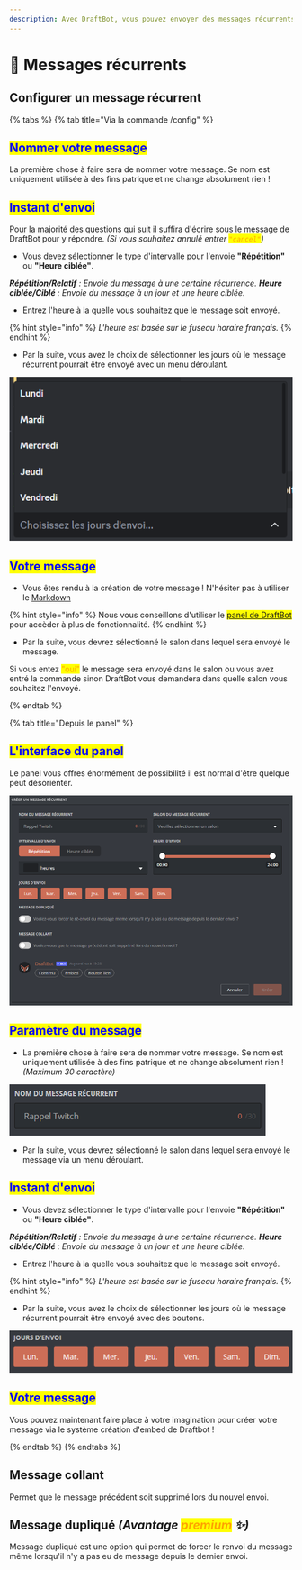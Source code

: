 ```yaml
---
description: Avec DraftBot, vous pouvez envoyer des messages récurrents avec quelques fonctionnalités intéressantes !
---
```


# 🔔 Messages récurrents

## Configurer un message récurrent
{% tabs %}
{% tab title="Via la commande /config" %}

## <mark style="color:blue;">Nommer votre message</mark>

La première chose à faire sera de nommer votre message. Se nom est uniquement utilisée à des fins patrique et ne change absolument rien !

## <mark style="color:blue;">Instant d'envoi</mark>
Pour la majorité des questions qui suit il suffira d'écrire sous le message de DraftBot pour y répondre. *(Si vous souhaitez annulé entrer <mark style="color:orange;">``"cancel"``</mark>)*

- Vous devez sélectionner le type d'intervalle pour l'envoie **"Répétition"** ou **"Heure ciblée"**.

***Répétition/Relatif** : Envoie du message à une certaine récurrence.*
***Heure ciblée/Ciblé** : Envoie du message à un jour et une heure ciblée.*

- Entrez l'heure à la quelle vous souhaitez que le message soit envoyé.

{% hint style="info" %}
*L'heure est basée sur le fuseau horaire français.*
{% endhint %}

- Par la suite, vous avez le choix de sélectionner les jours où le message récurrent pourrait être envoyé avec un menu déroulant.

![Menu déroulant](../.gitbook/assets/repeat-messages/menu-deroulant.png)

## <mark style="color:blue;">Votre message</mark>

- Vous êtes rendu à la création de votre message ! N'hésiter pas à utiliser le [Markdown](https://support.discord.com/hc/en-us/articles/210298617-Markdown-Text-101-Chat-Formatting-Bold-Italic-Underline)

{% hint style="info" %}
Nous vous conseillons d'utiliser le <mark style="color:blue;">[panel de DraftBot](https://www.draftbot.fr/dashboard/user)</mark> pour accèder à plus de fonctionnalité.
{% endhint %}

- Par la suite, vous devrez sélectionné le salon dans lequel sera envoyé le message.

Si vous entez <mark style="color:orange;">"oui"</mark> le message sera envoyé dans le salon ou vous avez entré la commande sinon DraftBot vous demandera dans quelle salon vous souhaitez l'envoyé.

{% endtab %}

{% tab title="Depuis le panel" %}

## <mark style="color:blue;">L'interface du panel</mark>

Le panel vous offres énormément de possibilité il est normal d'être quelque peut désorienter.

![Panel](../.gitbook/assets/repeat-messages/dashboard-repeat-message.png)

## <mark style="color:blue;">Paramètre du message</mark>

- La première chose à faire sera de nommer votre message. Se nom est uniquement utilisée à des fins patrique et ne change absolument rien ! *(Maximum 30 caractère)*

![Nom du message](../.gitbook/assets/repeat-messages/message-name.png)

- Par la suite, vous devrez sélectionné le salon dans lequel sera envoyé le message via un menu déroulant.

## <mark style="color:blue;">Instant d'envoi</mark>

- Vous devez sélectionner le type d'intervalle pour l'envoie **"Répétition"** ou **"Heure ciblée"**.

***Répétition/Relatif** : Envoie du message à une certaine récurrence.*
***Heure ciblée/Ciblé** : Envoie du message à un jour et une heure ciblée.*

- Entrez l'heure à la quelle vous souhaitez que le message soit envoyé.

{% hint style="info" %}
*L'heure est basée sur le fuseau horaire français.*
{% endhint %}

- Par la suite, vous avez le choix de sélectionner les jours où le message récurrent pourrait être envoyé avec des boutons.

![Boutons](../.gitbook/assets/repeat-messages/days-selector.png)

## <mark style="color:blue;">Votre message</mark>

Vous pouvez maintenant faire place à votre imagination pour créer votre message via le système création d'embed de Draftbot !

{% endtab %}
{% endtabs %}

## Message collant

Permet que le message précédent soit supprimé lors du nouvel envoi.

## Message dupliqué *(Avantage <mark style="color:orange;">premium</mark> ✨)*

Message dupliqué est une option qui permet de forcer le renvoi du message même lorsqu'il n'y a pas eu de message depuis le dernier envoi.